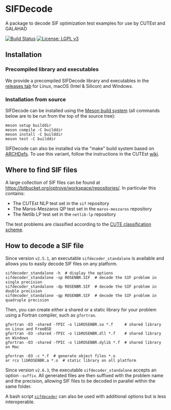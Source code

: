 # SIFDecode
A package to decode SIF optimization test examples for use by CUTEst and GALAHAD

[![Build Status](https://img.shields.io/github/actions/workflow/status/ralna/SIFDecode/ci.yml?branch=master)](https://github.com/ralna/SIFDecode/actions/workflows/ci.yml)
[![License: LGPL v3](https://img.shields.io/badge/License-LGPL%20v3-blue.svg)](https://www.gnu.org/licenses/lgpl-3.0)

## Installation

### Precompiled library and executables

We provide a precompiled SIFDecode library and executables in the [releases tab](https://github.com/ralna/SIFDecode/releases/latest/) for Linux, macOS (Intel & Silicon) and Windows.

### Installation from source

SIFDecode can be installed using the [Meson build system](https://mesonbuild.com) (all commands below are to be run from the top of the source tree):

```shell
meson setup builddir
meson compile -C builddir
meson install -C builddir
meson test -C builddir
```

SIFDecode can also be installed via the "make" build system based on [ARCHDefs](https://github.com/ralna/ARCHDefs).
To use this variant, follow the instructions in the CUTEst [wiki](https://github.com/ralna/CUTEst/wiki).

## Where to find SIF files
A large collection of SIF files can be found at https://bitbucket.org/optrove/workspace/repositories/.
In particular this contains:
* The CUTEst NLP test set in the `sif` repository
* The Maros-Meszaros QP test set in the `maros-meszaros` repository
* The Netlib LP test set in the `netlib-lp` repository

The test problems are classified according to the [CUTE classification scheme](https://ralna.github.io/SIFDecode/html/classification/).

## How to decode a SIF file

Since version `v2.5.1`, an executable `sifdecoder_standalone` is
available and allows you to easily decode SIF files on any platform.

```shell
sifdecoder_standalone -h  # display the options
sifdecoder_standalone -sp ROSENBR.SIF  # decode the SIF problem in single precision
sifdecoder_standalone -dp ROSENBR.SIF  # decode the SIF problem in double precision
sifdecoder_standalone -qp ROSENBR.SIF  # decode the SIF problem in quadruple precision
```

Then, you can create either a shared or a static library for your problem
using a Fortran compiler, such as `gfortran`.
```shell
gfortran -O3 -shared -fPIC -o libROSENBR.so *.f     # shared library on Linux and FreeBSD
gfortran -O3 -shared -fPIC -o libROSENBR.dll *.f    # shared library on Windows
gfortran -O3 -shared -fPIC -o libROSENBR.dylib *.f  # shared library on Mac

gfortran -O3 -c *.f  # generate object files *.o
ar rcs libROSENBR.a *.o  # static library on all platform
```

Since version `v2.6.3`, the executable `sifdecoder_standalone` accepts an option `-suffix`.
All generated files are then suffixed with the problem name and the precision,
allowing SIF files to be decoded in parallel within the same folder.

A bash script [`sifdecoder`](https://github.com/ralna/SIFDecode/blob/master/bin/sifdecoder) can
also be used with additional options but is less interoperable.
